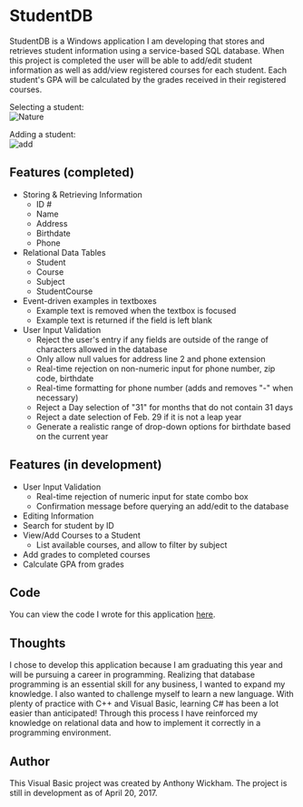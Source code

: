 StudentDB
===

StudentDB is a Windows application I am developing that stores and retrieves student information using a service-based SQL database.
When this project is completed the user will be able to add/edit student information as well as add/view registered courses for each student.
Each student's GPA will be calculated by the grades received in their registered courses.


Selecting a student:  
![Nature](https://cloud.githubusercontent.com/assets/19334063/25262478/4a2b7d0a-2626-11e7-87c0-33d8fbb7018a.jpg)

Adding a student:  
![add](https://cloud.githubusercontent.com/assets/19334063/25262482/4e060e86-2626-11e7-93ad-d7ac8efdc7aa.jpg)

  
Features (completed)
---

- Storing & Retrieving Information 
    - ID #
    - Name
    - Address
    - Birthdate
    - Phone
- Relational Data Tables
    - Student
    - Course
    - Subject
    - StudentCourse
- Event-driven examples in textboxes
    - Example text is removed when the textbox is focused
    - Example text is returned if the field is left blank
- User Input Validation
    - Reject the user's entry if any fields are outside of the range of characters allowed in the database
    - Only allow null values for address line 2 and phone extension
    - Real-time rejection on non-numeric input for phone number, zip code, birthdate
    - Real-time formatting for phone number (adds and removes "-" when necessary)
    - Reject a Day selection of "31" for months that do not contain 31 days
    - Reject a date selection of Feb. 29 if it is not a leap year
    - Generate a realistic range of drop-down options for birthdate based on the current year
    
    
        
 Features (in development)
 ---
 
 - User Input Validation
    - Real-time rejection of numeric input for state combo box
    - Confirmation message before querying an add/edit to the database
- Editing Information
- Search for student by ID
- View/Add Courses to a Student
    - List available courses, and allow to filter by subject
- Add grades to completed courses
- Calculate GPA from grades






Code
---

You can view the code I wrote for this application 
[here](https://github.com/wickhama09/StudentDB/blob/master/StudentDB/frmMain.cs).  


Thoughts
---

I chose to develop this application because I am graduating this year and will be pursuing a career in programming. Realizing that database programming is an essential skill for any business, I wanted to expand my knowledge. I also wanted to challenge myself to learn
a new language. With plenty of practice with C++ and Visual Basic, learning C# has been a lot easier than anticipated! Through this 
process I have reinforced my knowledge on relational data and how to implement it correctly in a programming environment.







Author
---

This Visual Basic project was created by Anthony Wickham. The project is still in development as of April 20, 2017.

